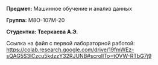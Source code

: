 **Предмет:** Машинное обучение и анализ данных

**Группа:** М8О-107М-20

**Студентка: Тверкаева А.Э.**


Ссылка на файл с первой лабораторной работой: https://colab.research.google.com/drive/19fmWEz-sQAG5S3lCzcu5kdzzY32RJUNB#scrollTo=tOVW-RTbG7j9
